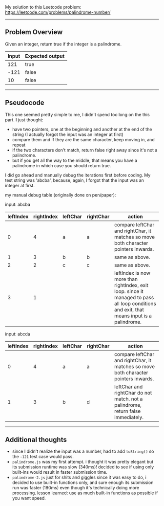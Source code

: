 My solution to this Leetcode problem: https://leetcode.com/problems/palindrome-number/

---

## Problem Overview

Given an integer, return true if the integer is a palindrome.

|Input|Expected output|
|-|-|
|121|true|
|-121|false|
|10|false|


---

## Pseudocode

This one seemed pretty simple to me, I didn't spend too long on the this part. I just thought:

- have two pointers, one at the beginning and another at the end of the string (I actually forgot the input was an integer at first)
- compare them and if they are the same character, keep moving in, and repeat
- if the two characters don't match, return false right away since it's not a palindrome.
- but if you get all the way to the middle, that means you have a palindrome in which case you should return true.

I did go ahead and manually debug the iterations first before coding. My test string was 'abcba', because, again, I forgot that the input was an integer at first.

my manual debug table (originally done on pen/paper):

input: abcba

|leftIndex|rightIndex|leftChar|rightChar|action|
|-|-|-|-|-|
|0|4|a|a|compare leftChar and rightChar, it matches so move both character pointers inwards.|
|1|3|b|b|same as above.|
|2|2|c|c|same as above.|
|3|1|||leftIndex is now more than rightIndex, exit loop. since it managed to pass all loop conditions and exit, that means input is a palindrome.|


input: abcda

|leftIndex|rightIndex|leftChar|rightChar|action|
|-|-|-|-|-|
|0|4|a|a|compare leftChar and rightChar, it matches so move both character pointers inwards.|
|1|3|b|d|leftChar and rightChar do not match. not a palindrome, return false immediately.|

---

## Additional thoughts

- since I didn't realize the input was a number, had to add `toString()` so the `-121` test case would pass.
- `palindrome.js` was my first attempt. i thought it was pretty elegant but its submission runtime was slow (340ms)!  decided to see if using only built-ins would result in faster submission time.
- `palindrome-2.js` just for shits and giggles since it was easy to do, i decided to use built-in functions only, and sure enough its submission run was faster (180ms) even though it's technically doing more processing. lesson learned: use as much built-in functions as possible if you want speed.